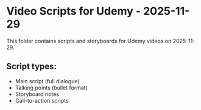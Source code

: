 # Video Scripts for Udemy - 2025-11-29

This folder contains scripts and storyboards for Udemy videos on 2025-11-29.

## Script types:
- Main script (full dialogue)
- Talking points (bullet format)
- Storyboard notes
- Call-to-action scripts

